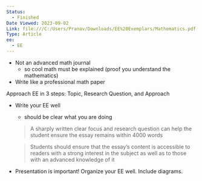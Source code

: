 ```yaml
---
Status:
  - Finished
Date Viewed: 2023-09-02
Link: file:///C:/Users/Pranav/Downloads/EE%20Exemplars/Mathematics.pdf
Type: Article
ee:
  - EE
---
```

- Not an advanced math journal
    - so cool math must be explained (proof you understand the mathematics)
- Write like a professional math paper

Approach EE in 3 steps: Topic, Research Question, and Approach

- Write your EE well
    
    - should be clear what you are doing
    
    > A sharply written clear focus and research question can help the student ensure the essay remains within 4000 words
    
      
    
    > Students should ensure that the essay’s content is accessible to readers with a strong interest in the subject as well as to those with an advanced knowledge of it
    
- Presentation is important! Organize your EE well. Include diagrams.